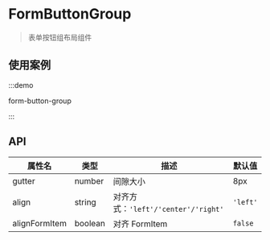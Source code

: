 # FormButtonGroup

> 表单按钮组布局组件

## 使用案例

:::demo

form-button-group

:::

## API

|    属性名     |  类型   |                描述                 |  默认值  |
| ------------- | ------- | ----------------------------------- | -------- |
| gutter        | number  | 间隙大小                            | 8px      |
| align         | string  | 对齐方式：`'left'/'center'/'right'` | `'left'` |
| alignFormItem | boolean | 对齐 FormItem                       | `false`  |
